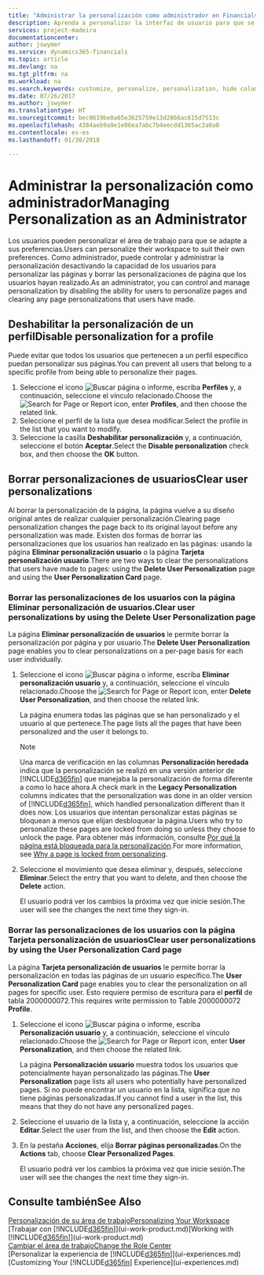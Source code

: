 ```yaml
---
title: "Administrar la personalización como administrador en Financials | Documentos de Microsoft"
description: Aprenda a personalizar la interfaz de usuario para que se adapte a su forma de trabajar.
services: project-madeira
documentationcenter: 
author: jswymer
ms.service: dynamics365-financials
ms.topic: article
ms.devlang: na
ms.tgt_pltfrm: na
ms.workload: na
ms.search.keywords: customize, personalize, personalization, hide columns, remove fields, move fields
ms.date: 07/26/2017
ms.author: jswymer
ms.translationtype: HT
ms.sourcegitcommit: bec0619be0a65e3625759e13d2866ac615d7513c
ms.openlocfilehash: 4384aeb9a9e1e06ea7abc7b4eecdd1365ac2a0a0
ms.contentlocale: es-es
ms.lasthandoff: 01/30/2018

---
```

# <a name="managing-personalization-as-an-administrator"></a><span data-ttu-id="3b2f0-103">Administrar la personalización como administrador</span><span class="sxs-lookup"><span data-stu-id="3b2f0-103">Managing Personalization as an Administrator</span></span>
<!--NAV in the Web client-->
<span data-ttu-id="3b2f0-104">Los usuarios pueden personalizar el área de trabajo para que se adapte a sus preferencias.</span><span class="sxs-lookup"><span data-stu-id="3b2f0-104">Users can personalize their workspace to suit their own preferences.</span></span> <span data-ttu-id="3b2f0-105">Como administrador, puede controlar y administrar la personalización desactivando la capacidad de los usuarios para personalizar las páginas y borrar las personalizaciones de página que los usuarios hayan realizado.</span><span class="sxs-lookup"><span data-stu-id="3b2f0-105">As an administrator, you can control and manage personalization by disabling the ability for users to personalize pages and clearing any page personalizations that users have made.</span></span> 

## <a name="disable-personalization-for-a-profile"></a><span data-ttu-id="3b2f0-106">Deshabilitar la personalización de un perfil</span><span class="sxs-lookup"><span data-stu-id="3b2f0-106">Disable personalization for a profile</span></span>
<span data-ttu-id="3b2f0-107">Puede evitar que todos los usuarios que pertenecen a un perfil específico puedan personalizar sus páginas.</span><span class="sxs-lookup"><span data-stu-id="3b2f0-107">You can prevent all users that belong to a specific profile from being able to personalize their pages.</span></span>
1.  <span data-ttu-id="3b2f0-108">Seleccione el icono ![Buscar página o informe](media/ui-search/search_small.png "icono Buscar página o informe"), escriba **Perfiles** y, a continuación, seleccione el vínculo relacionado.</span><span class="sxs-lookup"><span data-stu-id="3b2f0-108">Choose the ![Search for Page or Report](media/ui-search/search_small.png "Search for Page or Report icon") icon, enter **Profiles**, and then choose the related link.</span></span>
2.  <span data-ttu-id="3b2f0-109">Seleccione el perfil de la lista que desea modificar.</span><span class="sxs-lookup"><span data-stu-id="3b2f0-109">Select the profile in the list that you want to modify.</span></span>
3. <span data-ttu-id="3b2f0-110">Seleccione la casilla **Deshabilitar personalización** y, a continuación, seleccione el botón **Aceptar**.</span><span class="sxs-lookup"><span data-stu-id="3b2f0-110">Select the **Disable personalization** check box, and then choose the **OK** button.</span></span>

## <a name="clear-user-personalizations"></a><span data-ttu-id="3b2f0-111">Borrar personalizaciones de usuarios</span><span class="sxs-lookup"><span data-stu-id="3b2f0-111">Clear user personalizations</span></span>

<span data-ttu-id="3b2f0-112">Al borrar la personalización de la página, la página vuelve a su diseño original antes de realizar cualquier personalización.</span><span class="sxs-lookup"><span data-stu-id="3b2f0-112">Clearing page personalization changes the page back to its original layout before any personalization was made.</span></span> <span data-ttu-id="3b2f0-113">Existen dos formas de borrar las personalizaciones que los usuarios han realizado en las páginas: usando la página **Eliminar personalización usuario** o la página **Tarjeta personalización usuario**.</span><span class="sxs-lookup"><span data-stu-id="3b2f0-113">There are two ways to clear the personalizations that users have made to pages: using the **Delete User Personalization** page and using the **User Personalization Card** page.</span></span> 

### <a name="clear-user-personalizations-by-using-the-delete-user-personalization-page"></a><span data-ttu-id="3b2f0-114">Borrar las personalizaciones de los usuarios con la página Eliminar personalización de usuarios.</span><span class="sxs-lookup"><span data-stu-id="3b2f0-114">Clear user personalizations by using the Delete User Personalization page</span></span>

<span data-ttu-id="3b2f0-115">La página **Eliminar personalización de usuarios** le permite borrar la personalización por página y por usuario.</span><span class="sxs-lookup"><span data-stu-id="3b2f0-115">The **Delete User Personalization** page enables you to clear personalizations on a per-page basis for each user individually.</span></span> 

1.  <span data-ttu-id="3b2f0-116">Seleccione el icono ![Buscar página o informe](media/ui-search/search_small.png "icono Buscar página o informe"), escriba **Eliminar personalización usuario** y, a continuación, seleccione el vínculo relacionado.</span><span class="sxs-lookup"><span data-stu-id="3b2f0-116">Choose the ![Search for Page or Report](media/ui-search/search_small.png "Search for Page or Report icon") icon, enter **Delete User Personalization**, and then choose the related link.</span></span>

    <span data-ttu-id="3b2f0-117">La página enumera todas las páginas que se han personalizado y el usuario al que pertenece.</span><span class="sxs-lookup"><span data-stu-id="3b2f0-117">The page lists all the pages that have been personalized and the user it belongs to.</span></span> 

    >[!NOTE]
    > <span data-ttu-id="3b2f0-118">Una marca de verificación en las columnas **Personalización heredada** indica que la personalización se realizó en una versión anterior de [!INCLUDE[d365fin](includes/d365fin_md.md)] que manejaba la personalización de forma diferente a como lo hace ahora.</span><span class="sxs-lookup"><span data-stu-id="3b2f0-118">A check mark in the **Legacy Personalization** columns indicates that the personalization was done in an older version of [!INCLUDE[d365fin](includes/d365fin_md.md)], which handled personalization different than it does now.</span></span> <span data-ttu-id="3b2f0-119">Los usuarios que intentan personalizar estas páginas se bloquean a menos que elijan desbloquear la página.</span><span class="sxs-lookup"><span data-stu-id="3b2f0-119">Users who try to personalize these pages are locked from doing so unless they choose to unlock the page.</span></span> <span data-ttu-id="3b2f0-120">Para obtener más información, consulte [Por qué la página está bloqueada para la personalización](ui-personalization-locked.md).</span><span class="sxs-lookup"><span data-stu-id="3b2f0-120">For more information, see [Why a page is locked from personalizing](ui-personalization-locked.md).</span></span>

2. <span data-ttu-id="3b2f0-121">Seleccione el movimiento que desea eliminar y, después, seleccione **Eliminar**.</span><span class="sxs-lookup"><span data-stu-id="3b2f0-121">Select the entry that you want to delete, and then choose the **Delete** action.</span></span>

    <span data-ttu-id="3b2f0-122">El usuario podrá ver los cambios la próxima vez que inicie sesión.</span><span class="sxs-lookup"><span data-stu-id="3b2f0-122">The user will see the changes the next time they sign-in.</span></span>

### <a name="clear-user-personalizations-by-using-the-user-personalization-card-page"></a><span data-ttu-id="3b2f0-123">Borrar las personalizaciones de los usuarios con la página Tarjeta personalización de usuarios</span><span class="sxs-lookup"><span data-stu-id="3b2f0-123">Clear user personalizations by using the User Personalization Card page</span></span>

<span data-ttu-id="3b2f0-124">La página **Tarjeta personalización de usuarios** le permite borrar la personalización en todas las páginas de un usuario específico.</span><span class="sxs-lookup"><span data-stu-id="3b2f0-124">The **User Personalization Card** page enables you to clear the personalization on all pages for specific user.</span></span> <span data-ttu-id="3b2f0-125">Esto requiere permiso de escritura para el **perfil** de tabla 2000000072.</span><span class="sxs-lookup"><span data-stu-id="3b2f0-125">This requires write permission to Table 2000000072 **Profile**.</span></span>

1.  <span data-ttu-id="3b2f0-126">Seleccione el icono ![Buscar página o informe](media/ui-search/search_small.png "icono Buscar página o informe"), escriba **Personalización usuario** y, a continuación, seleccione el vínculo relacionado.</span><span class="sxs-lookup"><span data-stu-id="3b2f0-126">Choose the ![Search for Page or Report](media/ui-search/search_small.png "Search for Page or Report icon") icon, enter **User Personalization**, and then choose the related link.</span></span>

    <span data-ttu-id="3b2f0-127">La página **Personalización usuario** muestra todos los usuarios que potencialmente hayan personalizado las páginas.</span><span class="sxs-lookup"><span data-stu-id="3b2f0-127">The **User Personalization** page lists all users who potentially have personalized pages.</span></span> <span data-ttu-id="3b2f0-128">Si no puede encontrar un usuario en la lista, significa que no tiene páginas personalizadas.</span><span class="sxs-lookup"><span data-stu-id="3b2f0-128">If you cannot find a user in the list, this means that they do not have any personalized pages.</span></span> 

2. <span data-ttu-id="3b2f0-129">Seleccione el usuario de la lista y, a continuación, seleccione la acción **Editar**.</span><span class="sxs-lookup"><span data-stu-id="3b2f0-129">Select the user from the list, and then choose the **Edit** action.</span></span>

3.  <span data-ttu-id="3b2f0-130">En la pestaña **Acciones**, elija **Borrar páginas personalizadas**.</span><span class="sxs-lookup"><span data-stu-id="3b2f0-130">On the **Actions** tab, choose **Clear Personalized Pages**.</span></span>

    <span data-ttu-id="3b2f0-131">El usuario podrá ver los cambios la próxima vez que inicie sesión.</span><span class="sxs-lookup"><span data-stu-id="3b2f0-131">The user will see the changes the next time they sign-in.</span></span>

## <a name="see-also"></a><span data-ttu-id="3b2f0-132">Consulte también</span><span class="sxs-lookup"><span data-stu-id="3b2f0-132">See Also</span></span>
[<span data-ttu-id="3b2f0-133">Personalización de su área de trabajo</span><span class="sxs-lookup"><span data-stu-id="3b2f0-133">Personalizing Your Workspace</span></span>](ui-personalization-user.md)  
<span data-ttu-id="3b2f0-134">[Trabajar con [!INCLUDE[d365fin](includes/d365fin_md.md)]](ui-work-product.md)</span><span class="sxs-lookup"><span data-stu-id="3b2f0-134">[Working with [!INCLUDE[d365fin](includes/d365fin_md.md)]](ui-work-product.md)</span></span>  
[<span data-ttu-id="3b2f0-135">Cambiar el área de trabajo</span><span class="sxs-lookup"><span data-stu-id="3b2f0-135">Change the Role Center</span></span>](change-role.md)  
<span data-ttu-id="3b2f0-136">[Personalizar la experiencia de [!INCLUDE[d365fin](includes/d365fin_md.md)]](ui-experiences.md)</span><span class="sxs-lookup"><span data-stu-id="3b2f0-136">[Customizing Your [!INCLUDE[d365fin](includes/d365fin_md.md)] Experience](ui-experiences.md)</span></span>  

